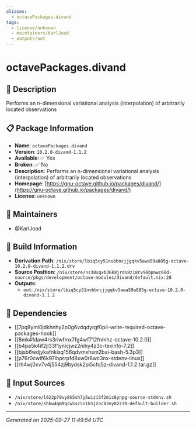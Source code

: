 ```yaml
---
aliases:
  - octavePackages.divand
tags:
  - license/unknown
  - maintainers/KarlJoad
  - outputs/out
---
```


# octavePackages.divand

## 📝 Description

Performs an n-dimensional variational analysis (interpolation) of arbitrarily located observations

## 📋 Package Information

- **Name**: `octavePackages.divand`
- **Version**: `10.2.0-divand-1.1.2`
- **Available**: ✅ Yes
- **Broken**: ✅ No
- **Description**: Performs an n-dimensional variational analysis (interpolation) of arbitrarily located observations
- **Homepage**: [https://gnu-octave.github.io/packages/divand/](https://gnu-octave.github.io/packages/divand/)
- **License**: `unknown`
## 👥 Maintainers

- @KarlJoad


## 🔧 Build Information

- **Derivation Path**: `/nix/store/lbiq5cy51nvbbncjjgqkv5awa59a885g-octave-10.2.0-divand-1.1.2.drv`
- **Source Position**: `/nix/store/ns30sqxb36k8jrds8z18rv96bpnwc60d-source/pkgs/development/octave-modules/divand/default.nix:20`
- **Outputs**:
  - `out`:  `/nix/store/lbiq5cy51nvbbncjjgqkv5awa59a885g-octave-10.2.0-divand-1.1.2`

## 🔗 Dependencies

- [[7pq8yml0jdkhnhy2p0g6vdqdyrgf0pil-write-required-octave-packages-hook]]
- [[8mk41daw4rs3rlwfmx7fg4wf712fnmhz-octave-10.2.0]]
- [[b4pa5k4if2jl33f1ynicjwz2nihy4z3c-texinfo-7.2]]
- [[bjsb6wdjykafnkixq156qdvmxhsm2bai-bash-5.3p3]]
- [[p76r0cwlf6k97ibprrpfd8xw0r8wc3nx-stdenv-linux]]
- [[rh4wj0xv7v4j554zj9bydsk2pi5cfq5z-divand-1.1.2.tar.gz]]

## 📁 Input Sources

- `/nix/store/l622p70vy8k5sh7y5wizi5f2mic6ynpg-source-stdenv.sh`
- `/nix/store/shkw4qm9qcw5sc5n1k5jznc83ny02r39-default-builder.sh`

---
*Generated on 2025-09-27 11:49:54 UTC*
